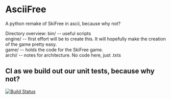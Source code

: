 AsciiFree
=========

A python remake of SkiFree in ascii, because why not?




Directory overview:
bin/     -- useful scripts    
engine/  -- first effort will be to create this.  It will hopefully make the creation of the game pretty easy.    
game/    -- holds the code for the SkiFree game.    
archi/   -- notes for architecture.  No code here, just .txts    

## CI as we build out our unit tests, because why not?

[![Build Status](https://travis-ci.org/erfanian/AsciiFree.png?branch=master)](https://travis-ci.org/erfanian/AsciiFree)

